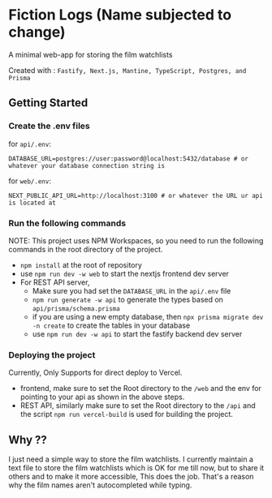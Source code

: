 # Fiction Logs (Name subjected to change)

A minimal web-app for storing the film watchlists

Created with :
`Fastify, Next.js, Mantine, TypeScript, Postgres, and Prisma`

## Getting Started

### Create the .env files

for `api/.env`:

```env
DATABASE_URL=postgres://user:password@localhost:5432/database # or whatever your database connection string is
```

for `web/.env`:

```env
NEXT_PUBLIC_API_URL=http://localhost:3100 # or whatever the URL ur api is located at
```

### Run the following commands

NOTE: This project uses NPM Workspaces, so you need to run the following commands in the root directory of the project.

- `npm install` at the root of repository
- use `npm run dev -w web` to start the nextjs frontend dev server
- For REST API server,
  - Make sure you had set the `DATABASE_URL` in the `api/.env` file
  - `npm run generate -w api` to generate the types based on `api/prisma/schema.prisma`
  - if you are using a new empty database, then `npx prisma migrate dev -n create` to create the tables in your database
  - use `npm run dev -w api` to start the fastify backend dev server

### Deploying the project

Currently, Only Supports for direct deploy to Vercel. 
- frontend, make sure to set the Root directory to the `/web` and the env for pointing to your api as shown in the above steps.
- REST API, similarly make sure to set the Root directory to the `/api` and the script `npm run vercel-build` is used for building the project.

## Why ??

I just need a simple way to store the film watchlists. I currently maintain a text file to store the film watchlists which is OK for me till now, but to share it others and to make it more accessible, This does the job. That's a reason why the film names aren't autocompleted while typing.